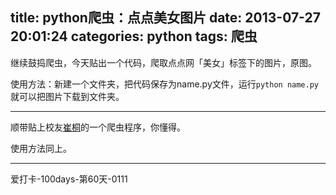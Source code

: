 title: python爬虫：点点美女图片
date: 2013-07-27 20:01:24
categories: python
tags: 爬虫
---
继续鼓捣爬虫，今天贴出一个代码，爬取点点网「美女」标签下的图片，原图。

<!--more-->

<script src="https://gist.github.com/zippera/6086025.js"></script>

使用方法：新建一个文件夹，把代码保存为name.py文件，运行`python name.py`就可以把图片下载到文件夹。 

---

顺带贴上校友[崔桐](https://plus.google.com/117459153115593347327)的一个爬虫程序，你懂得。

<script src="https://gist.github.com/zippera/6094689.js"></script>

使用方法同上。

---
爱打卡-100days-第60天-0111